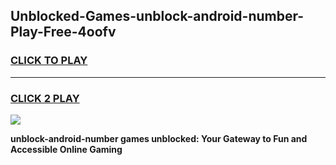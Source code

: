 
## Unblocked-Games-unblock-android-number-Play-Free-4oofv
<h3>
<a href="https://premium76.site?title=unblock-android-number&ref=10A">CLICK TO PLAY</a></h3>
<hr>

<h3>
<a href="https://premium76.site?title=unblock-android-number&ref=10A">CLICK 2 PLAY</a>
  
</h3>

<a href="https://premium76.site?title=unblock-android-number&ref=10A"><img src="https://clearcache.store/games.png"></a>


**unblock-android-number games unblocked: Your Gateway to Fun and Accessible Online Gaming**
